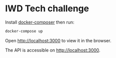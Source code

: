 IWD Tech challenge
==================

Install [docker-composer](https://docs.docker.com/compose/install/) then run:

```bash
docker-compose up
```

Open [http://localhost:3000](http://localhost:3000) to view it in the browser.

The API is accessible on [http://localhost:3000](http://localhost:3000).
